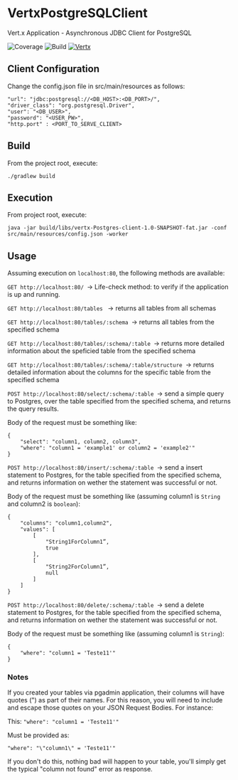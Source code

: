 # VertxPostgreSQLClient
Vert.x Application - Asynchronous JDBC Client for PostgreSQL 

![Coverage](https://img.shields.io/badge/Coverage-89%25-green.svg)
![Build](https://img.shields.io/badge/Build-Passing-brightgreen.svg)
[![Vertx](https://img.shields.io/badge/vert.x-3.6.2-purple.svg)](link="https://vertx.io")


## Client Configuration
Change the config.json file in src/main/resources as follows:


	"url": "jdbc:postgresql://<DB_HOST>:<DB_PORT>/",
	"driver_class": "org.postgresql.Driver",
	"user": "<DB_USER>",
	"password": "<USER_PW>",
	"http.port" : <PORT_TO_SERVE_CLIENT>


## Build

From the project root, execute:

```
./gradlew build
```


##  Execution

From project root, execute:
```
java -jar build/libs/vertx-Postgres-client-1.0-SNAPSHOT-fat.jar -conf src/main/resources/config.json -worker
```

## Usage

Assuming execution on ```localhost:80```, the following methods are available:

```GET http://localhost:80/ ```-> Life-check method: to verify if the application is up and running.

```GET http://localhost:80/tables ``` -> returns all tables from all schemas 

```GET http://localhost:80/tables/:schema ```-> returns all tables from the specified schema 

```GET http://localhost:80/tables/:schema/:table ```-> returns more detailed information about the speficied table from the specified schema 

```GET http://localhost:80/tables/:schema/:table/structure ```-> returns detailed information about the columns for the specific table from the specified schema

```POST http://localhost:80/select/:schema/:table ```-> send a simple query to Postgres, over the table specified from the specified schema, and returns the query results.

Body of the request must be something like:
```
{
    "select": "column1, column2, column3",
    "where": "column1 = 'example1' or column2 = 'example2'"
}
```
```POST http://localhost:80/insert/:schema/:table ```-> send a insert statement to Postgres, for the table specified from the specified schema, and returns information on wether the statement was successful or not.

Body of the request must be something like (assuming column1 is ```String``` and column2 is ```boolean```):

```
{
    "columns": "column1,column2",
    "values": [
        [
            "String1ForColumn1”,
            true
        ],
        [
            "String2ForColumn1”,
            null
        ]
    ]
}
```

```POST http://localhost:80/delete/:schema/:table ```-> send a delete statement to Postgres, for the table specified from the specified schema, and returns information on wether the statement was successful or not.

Body of the request must be something like (assuming column1 is ```String```):


```
{
	"where": "column1 = 'Teste11'"
}
```

### Notes

If you created your tables via pgadmin application, their columns will have quotes (") as part of their names.
For this reason, you will need to include and escape those quotes on your JSON Request Bodies. For instance:

This:
```"where": "column1 = 'Teste11'"```

Must be provided as:

```"where": "\"column1\" = 'Teste11'"```

If you don't do this, nothing bad will happen to your table, you'll simply get the typical "column not found" error as response.